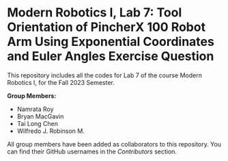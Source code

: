 # Modern Robotics I, Lab 7: Tool Orientation of PincherX 100 Robot Arm Using Exponential Coordinates and Euler Angles Exercise Question
This repository includes all the codes for Lab 7 of the course Modern Robotics I, for the Fall 2023 Semester. 

**Group Members:**
- Namrata Roy
- Bryan MacGavin
- Tai Long Chen
- Wilfredo J. Robinson M. 

All group members have been added as collaborators to this repository. You can find their GitHub usernames in the *Contributors* section.